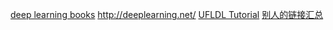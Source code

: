 [deep learning books](http://www.deeplearningbook.org/)
http://deeplearning.net/
[UFLDL Tutorial](http://deeplearning.stanford.edu/wiki/index.php/UFLDL_Tutorial)
[别人的链接汇总](http://www.cnblogs.com/findumars/p/5009003.html)